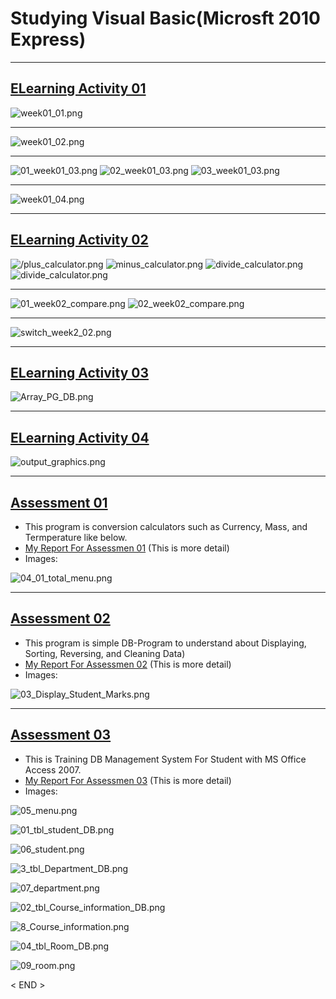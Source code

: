 # Studying Visual Basic(Microsft 2010 Express)

***

## [ELearning Activity 01](https://github.com/leehaesung/VisualBasic/tree/master/02_CodeFiles/ELearningActivity1)
![week01_01.png](https://github.com/leehaesung/VisualBasic/blob/master/02_CodeFiles/ELearningActivity1/week01_01/week01_01.png)
***
![week01_02.png](https://github.com/leehaesung/VisualBasic/blob/master/02_CodeFiles/ELearningActivity1/week01_02/week01_02.png)
***
![01_week01_03.png](https://github.com/leehaesung/VisualBasic/blob/master/02_CodeFiles/ELearningActivity1/week01_03/01_week01_03.png)
![02_week01_03.png](https://github.com/leehaesung/VisualBasic/blob/master/02_CodeFiles/ELearningActivity1/week01_03/02_week01_03.png)
![03_week01_03.png](https://github.com/leehaesung/VisualBasic/blob/master/02_CodeFiles/ELearningActivity1/week01_03/03_week01_03.png)
***
![week01_04.png](https://github.com/leehaesung/VisualBasic/blob/master/02_CodeFiles/ELearningActivity1/week01_04/week01_04.png)
***

## [ELearning Activity 02](https://github.com/leehaesung/VisualBasic/tree/master/02_CodeFiles/ELearningActivity2)
![/plus_calculator.png](https://github.com/leehaesung/VisualBasic/blob/master/02_CodeFiles/ELearningActivity2/calculator/plus_calculator.png)
![minus_calculator.png](https://github.com/leehaesung/VisualBasic/blob/master/02_CodeFiles/ELearningActivity2/calculator/minus_calculator.png)
![divide_calculator.png](https://github.com/leehaesung/VisualBasic/blob/master/02_CodeFiles/ELearningActivity2/calculator/divide_calculator.png)
![divide_calculator.png](https://github.com/leehaesung/VisualBasic/blob/master/02_CodeFiles/ELearningActivity2/calculator/divide_calculator.png)
***
![01_week02_compare.png](https://github.com/leehaesung/VisualBasic/blob/master/02_CodeFiles/ELearningActivity2/week02_01/01_week02_compare.png)
![02_week02_compare.png](https://github.com/leehaesung/VisualBasic/blob/master/02_CodeFiles/ELearningActivity2/week02_01/02_week02_compare.png)
***
![switch_week2_02.png](https://github.com/leehaesung/VisualBasic/blob/master/02_CodeFiles/ELearningActivity2/week02_02/switch_week2_02.png)
***

## [ELearning Activity 03](https://github.com/leehaesung/VisualBasic/tree/master/02_CodeFiles/ELearningActivity3)
![Array_PG_DB.png](https://github.com/leehaesung/VisualBasic/blob/master/02_CodeFiles/ELearningActivity3/Array_PG_DB.png)

***

## [ELearning Activity 04](https://github.com/leehaesung/VisualBasic/tree/master/02_CodeFiles/ELearningActivity4)
![output_graphics.png](https://github.com/leehaesung/VisualBasic/blob/master/02_CodeFiles/ELearningActivity4/OutputImageFiles/output_graphics.png)

***

## [Assessment 01](https://github.com/leehaesung/VisualBasic/tree/master/02_CodeFiles/Assessment01)


* This program is conversion calculators such as Currency, Mass, and Termperature like below.
* [My Report For Assessmen 01](https://github.com/leehaesung/VisualBasic/blob/master/02_CodeFiles/Assessment01/README.md) (This is more detail)
* Images: 

![04_01_total_menu.png](https://github.com/leehaesung/VisualBasic/blob/master/02_CodeFiles/Assessment01/OutputImageFiles/04_01_total_menu.png)
     


***

## [Assessment 02](https://github.com/leehaesung/VisualBasic/tree/master/02_CodeFiles/Assessment02)

* This program is simple DB-Program to understand about Displaying, Sorting, Reversing, and Cleaning Data)
* [My Report For Assessmen 02](https://github.com/leehaesung/VisualBasic/blob/master/02_CodeFiles/Assessment02/README.md) (This is more detail)
* Images:

![03_Display_Student_Marks.png](https://github.com/leehaesung/VisualBasic/blob/master/02_CodeFiles/Assessment02/OutputImageFiles/03_Display_Student_Marks.png)



***

## [Assessment 03](https://github.com/leehaesung/VisualBasic/tree/master/02_CodeFiles/Assessment03)

* This is Training DB Management System For Student with MS Office Access 2007.
* [My Report For Assessmen 03](https://github.com/leehaesung/VisualBasic/blob/master/02_CodeFiles/Assessment03/README.md) (This is more detail)
* Images:

![05_menu.png](https://github.com/leehaesung/VisualBasic/blob/master/02_CodeFiles/Assessment03/OutputImageFiles/05_menu.png)


![01_tbl_student_DB.png](https://github.com/leehaesung/VisualBasic/blob/master/02_CodeFiles/Assessment03/OutputImageFiles/01_tbl_student_DB.png)

![06_student.png](https://github.com/leehaesung/VisualBasic/blob/master/02_CodeFiles/Assessment03/OutputImageFiles/06_student.png)


![3_tbl_Department_DB.png](https://github.com/leehaesung/VisualBasic/blob/master/02_CodeFiles/Assessment03/OutputImageFiles/03_tbl_Department_DB.png)

![07_department.png](https://github.com/leehaesung/VisualBasic/blob/master/02_CodeFiles/Assessment03/OutputImageFiles/07_department.png)



![02_tbl_Course_information_DB.png](https://github.com/leehaesung/VisualBasic/blob/master/02_CodeFiles/Assessment03/OutputImageFiles/02_tbl_Course_information_DB.png)

![8_Course_information.png](https://github.com/leehaesung/VisualBasic/blob/master/02_CodeFiles/Assessment03/OutputImageFiles/08_Course_information.png)


![04_tbl_Room_DB.png](https://github.com/leehaesung/VisualBasic/blob/master/02_CodeFiles/Assessment03/OutputImageFiles/04_tbl_Room_DB.png)

![09_room.png](https://github.com/leehaesung/VisualBasic/blob/master/02_CodeFiles/Assessment03/OutputImageFiles/09_room.png)




< END >
